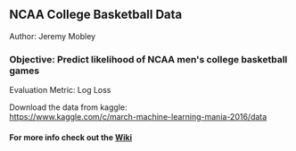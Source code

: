 ## NCAA College Basketball Data ##

Author: Jeremy Mobley

### Objective: Predict likelihood of NCAA men's college basketball games

Evaluation Metric: Log Loss

Download the data from kaggle:  
https://www.kaggle.com/c/march-machine-learning-mania-2016/data

#### For more info check out the [Wiki](https://github.com/jeremypmobley/cbb_data/wiki)


